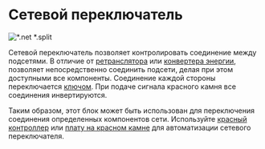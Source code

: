 # Сетевой переключатель

![*.net *.split](oredict:opencomputers:netSplitter)

Сетевой переключатель позволяет контролировать соединение между подсетями. В отличие от [ретранслятора](relay.md) или [конвертера энергии](powerConverter.md), позволяет непосредственно соединить подсети, делая при этом доступными все компоненты. Соединение каждой стороны переключается [ключом](../item/wrench.md). При подаче сигнала красного камня все соединения инвертируются.

Таким образом, этот блок может быть использован для переключения соединения определенных компонентов сети. Используйте [красный контроллер](redstone.md) или [плату на красном камне](../item/redstoneCard1.md) для автоматизации сетевого переключателя.
